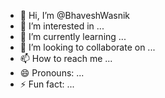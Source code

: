- 👋 Hi, I’m @BhaveshWasnik
- 👀 I’m interested in ...
- 🌱 I’m currently learning ...
- 💞️ I’m looking to collaborate on ...
- 📫 How to reach me ...
- 😄 Pronouns: ...
- ⚡ Fun fact: ...

<!---
BhaveshWasnik/BhaveshWasnik is a ✨ special ✨ repository because its `README.md` (this file) appears on your GitHub profile.
You can click the Pre view link to take a look at your changes.
--->
